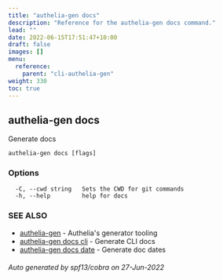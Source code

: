 ```yaml
---
title: "authelia-gen docs"
description: "Reference for the authelia-gen docs command."
lead: ""
date: 2022-06-15T17:51:47+10:00
draft: false
images: []
menu:
  reference:
    parent: "cli-authelia-gen"
weight: 330
toc: true
---
```


## authelia-gen docs

Generate docs

```
authelia-gen docs [flags]
```

### Options

```
  -C, --cwd string   Sets the CWD for git commands
  -h, --help         help for docs
```

### SEE ALSO

* [authelia-gen](authelia-gen.md)	 - Authelia's generator tooling
* [authelia-gen docs cli](authelia-gen_docs_cli.md)	 - Generate CLI docs
* [authelia-gen docs date](authelia-gen_docs_date.md)	 - Generate doc dates

###### Auto generated by spf13/cobra on 27-Jun-2022
